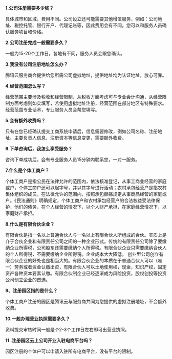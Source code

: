 ﻿**1.公司注册需要多少钱？**

具体城市和区域，费用不同。公司设立还可能需要其他增值服务，例如：公司地址、税控托管、银行开户、代理记账等，因此费用会有不同。您可以和服务人员确认服务项目和价格。

**2.公司注册完成一般需要多久？**

一般为15-20个工作日。各地有不同，服务人员会跟您确认。

**3.我没有公司注册地址怎么办？**

腾讯云服务商会提供给您所需公司虚拟地址，提供地址均为认证地址，放心可靠。

**4.经营范围怎么写？**

经营范围主要涉及税收和经营限制，从税收方面考虑可与专业会计沟通，从经营限制方面考虑则如实填写，若使用虚拟地址注册，经营范围在部分地区有特殊要求。经营范围专业话术，专业服务人员会帮您填写。

**5.会有额外收费吗？**

只有在您已经确认提交工商系统申请后，信息需要修改，例如公司名称、注册地址、主要负责人信息、注册资本等信息变更，需要额外收费。

**6.下单咨询后，我怎么享受服务？**

咨询下单成功后，会有专业服务人员15分钟内联系您，一对一服务。

**7.什么是个体工商户？**

个体工商户是指公民在法律允许的范围内，依法核准登记，从事工商业经营的家庭或户，个体工商户还可以起字号，并以其字号进行活动；农村承包经营户是指农村集体组织的成员，在法律允许的范围内，按照承包额痛规定从事商品经营的家庭或户。《民法通则》明确规定，个体工商户和农村承包经营户的合法权益受法律保护，他们的债务，在个人经营的情况下，以个人财产承担，在家庭经营情况下，以家庭财产承担。

**8.什么是有限合伙企业？**

有限合伙是指一名以上普通合伙人与一名以上有限合伙人所组成的合伙。实质上是介于合伙企业和有限责任公司之间的一种企业形式。传统的有限责任公司除了要缴纳企业所得税，公司股东还需要缴纳个人所得税。有限合伙企业只需要缴纳合伙人的个人所得税，不需要缴纳企业所得税。企业成本大大降低。
创业型公司创立有限合伙企业的好处也是相当大的。有限合伙企业的本质在于普通合伙人可以（唯一）劳务或者资金认缴出资，有限合伙人可以土地使用权，现金，知识产权，固定资产各种资本要素认缴。有限合伙制企业已经逐渐成为风险投资，股权创投等投资公司创立企业的首选。

**9、注册园区指的是什么？**

个体工商户注册的园区是腾讯云与服务商共同为您提供的虚拟注册地址，不会额外收费。

**10.一般办理营业执照需要多久？**

资料提交审核时间一般是个2-3个工作日左右即可出营业执照。

**11 .注册园区云上公司开业入驻电商平台吗？**

园区注册的个体户可以申请入驻所有电商平台，没有平台的限制。
